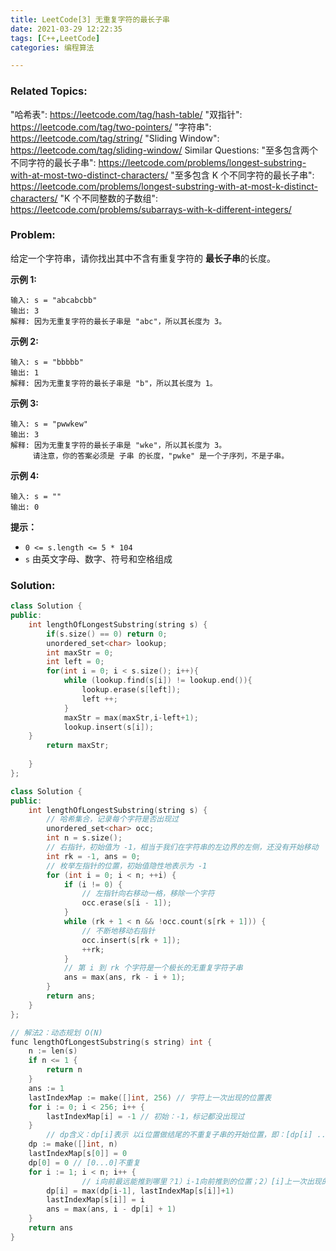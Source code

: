 ```yaml
---
title: LeetCode[3] 无重复字符的最长子串
date: 2021-03-29 12:22:35
tags: [C++,LeetCode]
categories: 编程算法

---
```


### Related Topics:

  "哈希表": https://leetcode.com/tag/hash-table/
  "双指针": https://leetcode.com/tag/two-pointers/
  "字符串": https://leetcode.com/tag/string/
  "Sliding Window": https://leetcode.com/tag/sliding-window/
Similar Questions:
  "至多包含两个不同字符的最长子串": https://leetcode.com/problems/longest-substring-with-at-most-two-distinct-characters/
  "至多包含 K 个不同字符的最长子串": https://leetcode.com/problems/longest-substring-with-at-most-k-distinct-characters/
  "K 个不同整数的子数组": https://leetcode.com/problems/subarrays-with-k-different-integers/

### Problem:

给定一个字符串，请你找出其中不含有重复字符的 **最长子串**的长度。

**示例 1:**

```
输入: s = "abcabcbb"
输出: 3 
解释: 因为无重复字符的最长子串是 "abc"，所以其长度为 3。
```

**示例 2:**

```
输入: s = "bbbbb"
输出: 1
解释: 因为无重复字符的最长子串是 "b"，所以其长度为 1。
```

**示例 3:**

```
输入: s = "pwwkew"
输出: 3
解释: 因为无重复字符的最长子串是 "wke"，所以其长度为 3。
     请注意，你的答案必须是 子串 的长度，"pwke" 是一个子序列，不是子串。
```

**示例 4:**

```
输入: s = ""
输出: 0
```

**提示：**

- `0 <= s.length <= 5 * 104`
- `s` 由英文字母、数字、符号和空格组成



<!--more-->

### Solution:

```c++
class Solution {
public:
    int lengthOfLongestSubstring(string s) {
        if(s.size() == 0) return 0;
        unordered_set<char> lookup;
        int maxStr = 0;
        int left = 0;
        for(int i = 0; i < s.size(); i++){
            while (lookup.find(s[i]) != lookup.end()){
                lookup.erase(s[left]);
                left ++;
            }
            maxStr = max(maxStr,i-left+1);
            lookup.insert(s[i]);
    }
        return maxStr;
        
    }
};
```



```c++
class Solution {
public:
    int lengthOfLongestSubstring(string s) {
        // 哈希集合，记录每个字符是否出现过
        unordered_set<char> occ;
        int n = s.size();
        // 右指针，初始值为 -1，相当于我们在字符串的左边界的左侧，还没有开始移动
        int rk = -1, ans = 0;
        // 枚举左指针的位置，初始值隐性地表示为 -1
        for (int i = 0; i < n; ++i) {
            if (i != 0) {
                // 左指针向右移动一格，移除一个字符
                occ.erase(s[i - 1]);
            }
            while (rk + 1 < n && !occ.count(s[rk + 1])) {
                // 不断地移动右指针
                occ.insert(s[rk + 1]);
                ++rk;
            }
            // 第 i 到 rk 个字符是一个极长的无重复字符子串
            ans = max(ans, rk - i + 1);
        }
        return ans;
    }
};

```



```c++
// 解法2：动态规划 O(N)
func lengthOfLongestSubstring(s string) int {
	n := len(s)
	if n <= 1 {
		return n
	}
	ans := 1
	lastIndexMap := make([]int, 256) // 字符上一次出现的位置表
	for i := 0; i < 256; i++ {
		lastIndexMap[i] = -1 // 初始：-1，标记都没出现过
	}
        // dp含义：dp[i]表示 以i位置做结尾的不重复子串的开始位置，即：[dp[i] ... i]是以i结尾时的最长不重复子串
	dp := make([]int, n) 
	lastIndexMap[s[0]] = 0
	dp[0] = 0 // [0...0]不重复
	for i := 1; i < n; i++ {
                // i向前最远能推到哪里？1）i-1向前推到的位置；2）[i]上一次出现的位置的下一个位置；二者取决于瓶颈：较大者（最靠近i的）
		dp[i] = max(dp[i-1], lastIndexMap[s[i]]+1)
		lastIndexMap[s[i]] = i
		ans = max(ans, i - dp[i] + 1)
	}
	return ans
}
```


